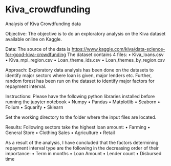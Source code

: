 # Kiva_crowdfunding
Analysis of Kiva Crowdfunding data

Objective:
The objective is to do an exploratory analysis on the Kiva dataset available online on Kaggle.

Data:
The source of the data is https://www.kaggle.com/kiva/data-science-for-good-kiva-crowdfunding
The dataset contains 4 files:
•	Kiva_loans.csv
•	Kiva_mpi_region.csv
•	Loan_theme_ids.csv
•	Loan_themes_by_region.csv


Approach:
Exploratory data analysis has been done on the datasets to identify major sectors where loan is given, major lenders etc.
Further, random forest has been run on the dataset to identify major factors for repayment interval.

Instructions:
Please have the following python libraries installed before running the jupyter notebook
•	Numpy
•	Pandas
•	Matplotlib
•	Seaborn
•	Folium
•	Squarify
•	Sklearn

Set the working directory to the folder where the input files are located.

Results:
Following sectors take the highest loan amount:
•	Farming
•	General Store
•	Clothing Sales
•	Agriculture
•	Retail

As a result of the analysis, I have concluded that the factors determining repayment interval type are the following in the decreasing order of their importance:
•	Term in months
•	Loan Amount
•	Lender count
•	Disbursed time
